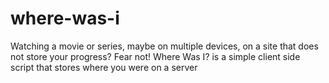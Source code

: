 # where-was-i
Watching a movie or series, maybe on multiple devices, on a site that does not store your progress? Fear not! Where Was I? is a simple client side script that stores where you were on a server
